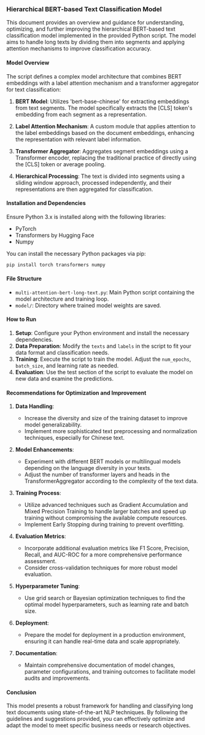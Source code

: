 ### Hierarchical BERT-based Text Classification Model

This document provides an overview and guidance for understanding, optimizing, and further improving the hierarchical BERT-based text classification model implemented in the provided Python script. The model aims to handle long texts by dividing them into segments and applying attention mechanisms to improve classification accuracy.

#### Model Overview

The script defines a complex model architecture that combines BERT embeddings with a label attention mechanism and a transformer aggregator for text classification:

1. **BERT Model**: Utilizes 'bert-base-chinese' for extracting embeddings from text segments. The model specifically extracts the [CLS] token's embedding from each segment as a representation.

2. **Label Attention Mechanism**: A custom module that applies attention to the label embeddings based on the document embeddings, enhancing the representation with relevant label information.

3. **Transformer Aggregator**: Aggregates segment embeddings using a Transformer encoder, replacing the traditional practice of directly using the [CLS] token or average pooling.

4. **Hierarchical Processing**: The text is divided into segments using a sliding window approach, processed independently, and their representations are then aggregated for classification.

#### Installation and Dependencies

Ensure Python 3.x is installed along with the following libraries:
- PyTorch
- Transformers by Hugging Face
- Numpy

You can install the necessary Python packages via pip:

```bash
pip install torch transformers numpy
```

#### File Structure

- `multi-attention-bert-long-text.py`: Main Python script containing the model architecture and training loop.
- `model/`: Directory where trained model weights are saved.

#### How to Run

1. **Setup**: Configure your Python environment and install the necessary dependencies.
2. **Data Preparation**: Modify the `texts` and `labels` in the script to fit your data format and classification needs.
3. **Training**: Execute the script to train the model. Adjust the `num_epochs`, `batch_size`, and learning rate as needed.
4. **Evaluation**: Use the test section of the script to evaluate the model on new data and examine the predictions.

#### Recommendations for Optimization and Improvement

1. **Data Handling**:
   - Increase the diversity and size of the training dataset to improve model generalizability.
   - Implement more sophisticated text preprocessing and normalization techniques, especially for Chinese text.

2. **Model Enhancements**:
   - Experiment with different BERT models or multilingual models depending on the language diversity in your texts.
   - Adjust the number of transformer layers and heads in the TransformerAggregator according to the complexity of the text data.

3. **Training Process**:
   - Utilize advanced techniques such as Gradient Accumulation and Mixed Precision Training to handle larger batches and speed up training without compromising the available compute resources.
   - Implement Early Stopping during training to prevent overfitting.

4. **Evaluation Metrics**:
   - Incorporate additional evaluation metrics like F1 Score, Precision, Recall, and AUC-ROC for a more comprehensive performance assessment.
   - Consider cross-validation techniques for more robust model evaluation.

5. **Hyperparameter Tuning**:
   - Use grid search or Bayesian optimization techniques to find the optimal model hyperparameters, such as learning rate and batch size.

6. **Deployment**:
   - Prepare the model for deployment in a production environment, ensuring it can handle real-time data and scale appropriately.

7. **Documentation**:
   - Maintain comprehensive documentation of model changes, parameter configurations, and training outcomes to facilitate model audits and improvements.

#### Conclusion

This model presents a robust framework for handling and classifying long text documents using state-of-the-art NLP techniques. By following the guidelines and suggestions provided, you can effectively optimize and adapt the model to meet specific business needs or research objectives.